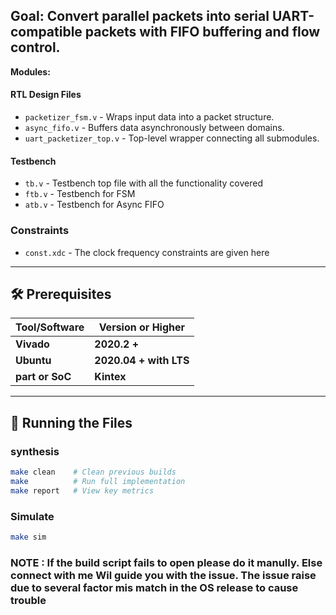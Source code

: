 

## **Goal:** Convert parallel packets into serial UART-compatible packets with FIFO buffering and flow control.

**Modules:**
#### RTL Design Files
- `packetizer_fsm.v` - Wraps input data into a packet structure.
- `async_fifo.v` - Buffers data asynchronously between domains.
- `uart_packetizer_top.v` - Top-level wrapper connecting all submodules.
#### Testbench 
- `tb.v`  - Testbench top file with all the functionality covered 
- `ftb.v` - Testbench for FSM 
- `atb.v` - Testbench for Async FIFO

### Constraints

- `const.xdc` - The clock frequency constraints are given here 

---

## 🛠️ Prerequisites

| Tool/Software         | Version or Higher |
|-----------------------|-------------------|
| **Vivado**            | **2020.2 +**      |
| **Ubuntu**            | **2020.04 + with LTS**|
| **part or SoC**       | **Kintex**    |
---

## 🧪 Running the Files


### synthesis 
```bash
make clean    # Clean previous builds
make          # Run full implementation
make report   # View key metrics
```
### Simulate
```bash
make sim
```



### NOTE : If the build script fails to open please do it manully. Else connect with me Wil guide you with the issue. The issue raise due to several factor mis match in the OS release to cause trouble 

